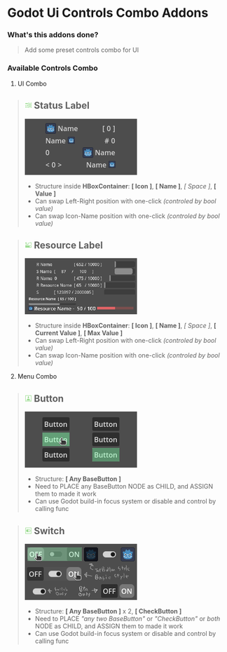 # Godot Ui Controls Combo Addons

### What's this addons done?

> Add some preset controls combo for UI

### Available Controls Combo

1. UI Combo

> ## ![Status Label](addons/ui_controls_combo/icon/status_label.png) Status Label
>
> ![Status Label Preview](addons/ui_controls_combo/preview/status_label.png)
> 
> - Structure inside **HBoxContainer**: **[ Icon ]**, **[ Name ]**, *[ Space ]*, **[ Value ]**
> - Can swap Left-Right position with one-click *(controled by bool value)*
> - Can swap Icon-Name position with one-click *(controled by bool value)*

> ## ![Resource Label](addons/ui_controls_combo/icon/resource_label.png) Resource Label
>
> ![Resource Label Preview](addons/ui_controls_combo/preview/resource_label.png)
> 
> - Structure inside **HBoxContainer**: **[ Icon ]**, **[ Name ]**, *[ Space ]*, **[ Current Value ]**, **[ Max Value ]**
> - Can swap Left-Right position with one-click *(controled by bool value)*
> - Can swap Icon-Name position with one-click *(controled by bool value)*

2. Menu Combo

> ## ![Button](addons/ui_controls_combo/icon/button.png) Button
>
> ![Button Preview](addons/ui_controls_combo/preview/button.png)
> 
> - Structure: **[ Any BaseButton ]**
> - Need to PLACE any BaseButton NODE as CHILD, and ASSIGN them to made it work
> - Can use Godot build-in focus system or disable and control by calling func

> ## ![Switch](addons/ui_controls_combo/icon/switch.png) Switch
>
> ![Switch Preview](addons/ui_controls_combo/preview/switch.png)
> 
> - Structure: **[ Any BaseButton ]** x 2, **[ CheckButton ]**
> - Need to PLACE *"any two BaseButton"* or *"CheckButton"* or *both* NODE as CHILD, and ASSIGN them to made it work
> - Can use Godot build-in focus system or disable and control by calling func
